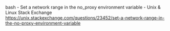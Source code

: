 
bash - Set a network range in the no_proxy environment variable - Unix & Linux Stack Exchange  
 https://unix.stackexchange.com/questions/23452/set-a-network-range-in-the-no-proxy-environment-variable  

